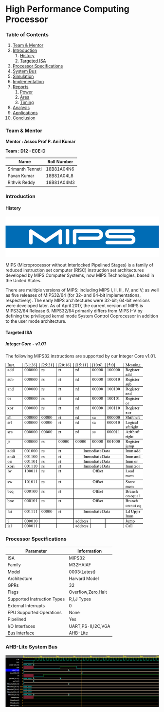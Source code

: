 # High Performance Computing Processor

### Table of Contents

1. [Team & Mentor](#t&m)
2. [Introduction](#introduction)
      1. [History](#mips_his)
      2. [Targeted ISA](#ISA)
3. [Processor Specifications](#spec)
4. [System Bus](#bus)
5. [Simulation](#sim)
6. [Implementation](#impl)
7. [Reports](#rpts)
     1. [Power](#pwr)
     2. [Area](#area)
     3. [Timing](#tim)
8. [Analysis](#ana)
9. [Applications](#app)
10. [Conclusion](#conc)

### Team & Mentor 

<b>Mentor : Assoc Prof P. Anil Kumar <a name="t&m"></a></b>

<b> Team : D12 - ECE-D </b>

| Name                  | Roll Number |
| --------------------- | ----------- |
| Srimanth Tenneti      | 18B81A04N6  |
| Pavan Kumar           | 18B81A04L8  |
| Rithvik Reddy         | 18B81A04M3  |

### Introduction
#### History <a name="mips_his"></a>

![MIPS_LOGO](Images/mips_logo_678x452.png)

MIPS (Microprocessor without Interlocked Pipelined Stages) is a family of reduced instruction set computer (RISC) instruction set architectures developed by MIPS Computer Systems, now MIPS Technologies, based in the United States.

There are multiple versions of MIPS: including MIPS I, II, III, IV, and V; as well as five releases of MIPS32/64 (for 32- and 64-bit implementations, respectively). The early MIPS architectures were 32-bit; 64-bit versions were developed later. As of April 2017, the current version of MIPS is MIPS32/64 Release 6. MIPS32/64 primarily differs from MIPS I–V by defining the privileged kernel mode System Control Coprocessor in addition to the user mode architecture.

#### Targeted ISA <a name="ISA"></a>
##### Integer Core - v1.01

The following MIPS32 instructions are supported by our Integer Core v1.01. 

![ISA](Images/ISA.png)

### Processor Specifications <a name="spec"></a>

| Parameter                   | Information        |
| --------------------------- | ------------------ |
| ISA                         | MIPS32             |
| Family                      | M32HAIAF           |
| Model                       | 0003(Latest)       |
| Architecture                | Harvard Model      |
| GPRs                        | 32                 |
| Flags                       | Overflow,Zero,Halt |
| Supported Instruction Types | R,I,J Types        |
| External Interrupts         |  0                 |
| FPU Supported Operations    | None               |
| Pipelined                   | Yes                |
| I/O Interfaces              | UART,PS-II,I2C,VGA |
| Bus Interface               | AHB-Lite           | 


### AHB-Lite System Bus <a name="bus"></a>
![BUS](Images/System_Bus.png)

